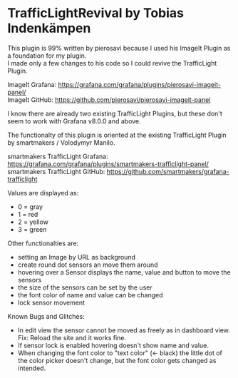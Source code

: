 <h1>TrafficLightRevival by Tobias Indenkämpen</h1>

This plugin is 99% written by pierosavi because I used his ImageIt Plugin as a foundation for my plugin. <br>
I made only a few changes to his code so I could revive the TrafficLight Plugin.

ImageIt Grafana: https://grafana.com/grafana/plugins/pierosavi-imageit-panel/ <br>
ImageIt GitHub:  https://github.com/pierosavi/pierosavi-imageit-panel

I know there are already two existing TrafficLight Plugins, but these don't seem to work with Grafana v8.0.0 and above.

The functionalty of this plugin is oriented at the existing TrafficLight Plugin by smartmakers / Volodymyr Manilo.

smartmakers TrafficLight Grafana: https://grafana.com/grafana/plugins/smartmakers-trafficlight-panel/ <br>
smartmakers TrafficLight GitHub:  https://github.com/smartmakers/grafana-trafficlight

Values are displayed as:

 - 0 = gray
 - 1 = red
 - 2 = yellow
 - 3 = green

Other functionalties are:

 - setting an Image by URL as background
 - create round dot sensors an move them around
 - hovering over a Sensor displays the name, value and button to move the sensors
 - the size of the sensors can be set by the user
 - the font color of name and value can be changed
 - lock sensor movement

Known Bugs and Glitches:

 - In edit view the sensor cannot be moved as freely as in dashboard view. Fix: Reload the site and it works fine.
 - If sensor lock is enabled hovering doesn't show name and value.
 - When changing the font color to "text color" (<- black) the little dot of the color picker doesn't change, but the font color gets changed as intended.